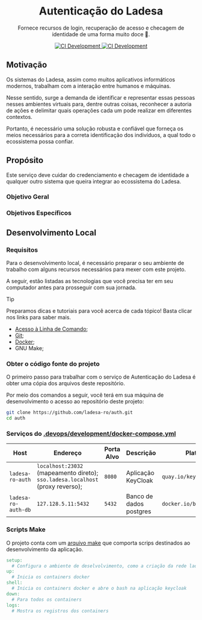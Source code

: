 
<h1 align="center">Autenticação do Ladesa</h1>

<p align="center">Fornece recursos de login, recuperação de acesso e checagem de identidade de uma forma muito doce 💝.</p>

<div align="center">
  <a href="https://github.com/ladesa-ro/auth/actions/workflows/ci.yml?query=branch%3Amain">
    <img alt="CI Development" src="https://img.shields.io/github/actions/workflow/status/ladesa-ro/auth/ci.yml?style=flat&logo=github&logoColor=white&label=development&branch=main&labelColor=18181B" />
  </a>
  
  <a href="https://github.com/ladesa-ro/auth/actions/workflows/ci.yml?query=branch%3Aproduction">
    <img alt="CI Development" src="https://img.shields.io/github/actions/workflow/status/ladesa-ro/auth/ci.yml?style=flat&logo=github&logoColor=white&label=production&branch=production&labelColor=18181B" />
  </a>
  
</div>

## Motivação

Os sistemas do Ladesa, assim como muitos aplicativos informáticos modernos, trabalham com a interação entre humanos e máquinas. 

Nesse sentido, surge a demanda de identificar e representar essas pessoas nesses ambientes virtuais para, dentre outras coisas, reconhecer a autoria de ações e delimitar quais operações cada um pode realizar em diferentes contextos. 

Portanto, é necessário uma solução robusta e confiável que forneça os meios necessários para a correta identificação dos indivíduos, a qual todo o ecossistema possa confiar.

## Propósito

<!-- Dado a necessidade apresentada de gerenciar os perfis de acesso, --> 
Este serviço deve cuidar do credenciamento e checagem de identidade a qualquer outro sistema que queira integrar ao ecossistema do Ladesa.

### Objetivo Geral

### Objetivos Específicos

## Desenvolvimento Local

### Requisitos

Para o desenvolvimento local, é necessário preparar o seu ambiente de trabalho com alguns recursos necessários para mexer com este projeto. 

A seguir, estão listadas as tecnologias que você precisa ter em seu computador antes para prosseguir com sua jornada.

> [!TIP]
> Preparamos dicas e tutoriais para você acerca de cada tópico!
> Basta clicar nos links para saber mais.

- [Acesso à Linha de Comando](https://docs.ladesa.com.br/developers/tutorials/os/command-line/);
- [Git](https://docs.ladesa.com.br/developers/tutorials/source-code/git/);
- [Docker](https://docs.ladesa.com.br/developers/tutorials/platforms/containers/docker/);
- GNU Make;

### Obter o código fonte do projeto

O primeiro passo para trabalhar com o serviço de Autenticação do Ladesa é obter uma cópia dos arquivos deste repositório. 

Por meio dos comandos a seguir, você terá em sua máquina de desenvolvimento o acesso ao repositório deste projeto:

```sh
git clone https://github.com/ladesa-ro/auth.git
cd auth
```

### Serviços do [.devops/development/docker-compose.yml](./.devops/development/docker-compose.yml)

| Host                | Endereço                                                                       | Porta Alvo | Descrição               | Plataforma Base                   |
| ------------------- | ------------------------------------------------------------------------------ | ---------- | ----------------------- | --------------------------------- |
| `ladesa-ro-auth`    | `localhost:23032` (mapeamento direto); `sso.ladesa.localhost` (proxy reverso); | `8080`     | Aplicação KeyCloak      | `quay.io/keycloak/keycloak:25.0`  |
| `ladesa-ro-auth-db` | `127.128.5.11:5432`                                                            | `5432`     | Banco de dados postgres | `docker.io/bitnami/postgresql:15` |

### Scripts Make

O projeto conta com um [arquivo make](./Makefile) que comporta scrips destinados ao desenvolvimento da aplicação.

```Makefile
setup:
  # Configura o ambiente de deselvolvimento, como a criação da rede ladesa-net e os arquivos .env
up:
  # Inicia os containers docker
shell:
  # Inicia os containers docker e abre o bash na aplicação keycloak
down:
  # Para todos os containers
logs:
  # Mostra os registros dos containers
```
